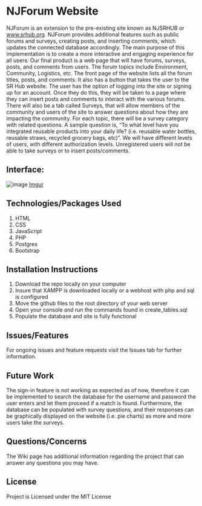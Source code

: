 # NJForum Website 

NJForum is an extension to the pre-existing site known as NJSRHUB or www.srhub.org. NJForum provides additional features such as public forums and surveys, creating posts, and inserting comments, which updates the connected database accordingly. The main purpose of this implementation is to create a more interactive and engaging experience for all users. Our final product is a web page that will have forums, surveys, posts, and comments from users. The forum topics include Environment, Community, Logistics, etc. The front page of the website lists all the forum titles, posts, and comments. It also has a button that takes the user to the SR Hub website. The user has the option of logging into the site or signing up for an account. Once they do this, they will be taken to a page where they can insert posts and comments to interact with the various forums. There will also be a tab called Surveys, that will allow members of the community and users of the site to answer questions about how they are impacting the community. For each topic, there will be a survey category with related questions. A sample question is, “To what level have you integrated reusable products into your daily life? (i.e. reusable water bottles,  reusable straws, recycled grocery bags, etc)”. We will have different levels of users, with different authorization levels. Unregistered users will not be able to take surveys or to insert posts/comments.

## Interface: 

![image](https://i.imgur.com/lhz1j4A.png)
[Imgur](https://i.imgur.com/T62OYZY.png)
## Technologies/Packages Used
1) HTML
2) CSS
3) JavaScript
4) PHP
5) Postgres
6) Bootstrap

## Installation Instructions
1) Download the repo locally on your computer
2) Insure that XAMPP is downloaded locally or a webhost with php and sql is configured
3) Move the github files to the root directory of your web server
4) Open your console and run the commands found in create_tables.sql
5) Populate the database and site is fully functional

## Issues/Features
For ongoing issues and feature requests visit the Issues tab for further information.

## Future Work
The sign-in feature is not working as expected as of now, therefore it can be implemented to search the database for the username and password the user enters and let them proceed if a match is found. Furthermore, the database can be populated with survey questions, and their responses can be graphically displayed on the website (i.e. pie charts) as more and more users take the surveys. 

## Questions/Concerns
The Wiki page has additional information regarding the project that can answer any questions you may have.

## License
Project is Licensed under the MIT License
